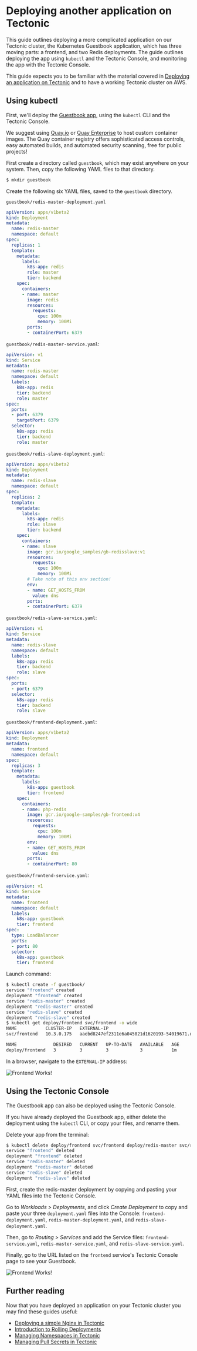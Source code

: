 # Deploying another application on Tectonic

This guide outlines deploying a more complicated application on our Tectonic cluster, the Kubernetes Guestbook application, which has three moving parts: a frontend, and two Redis deployments. The guide outlines deploying the app using `kubectl` and the Tectonic Console, and monitoring the app with the Tectonic Console.

This guide expects you to be familiar with the material covered in [Deploying an application on Tectonic][first-app] and to have a working Tectonic cluster on AWS.

## Using kubectl

First, we'll deploy the [Guestbook app][guestbook-upstream], using the `kubectl` CLI and the Tectonic Console.

We suggest using [Quay.io][quay-io] or [Quay Enterprise][QE] to host custom container images. The Quay container registry offers sophisticated access controls, easy automated builds, and automated security scanning, free for public projects!

First create a directory called `guestbook`, which may exist anywhere on your system. Then, copy the following YAML files to that directory.

```sh
$ mkdir guestbook
```

Create the following six YAML files, saved to the `guestbook` directory.

`guestbook/redis-master-deployment.yaml`

```yaml
apiVersion: apps/v1beta2
kind: Deployment
metadata:
  name: redis-master
  namespace: default
spec:
  replicas: 1
  template:
    metadata:
      labels:
        k8s-app: redis
        role: master
        tier: backend
    spec:
      containers:
      - name: master
        image: redis
        resources:
          requests:
            cpu: 100m
            memory: 100Mi
        ports:
        - containerPort: 6379
```

`guestbook/redis-master-service.yaml`:

```yaml
apiVersion: v1
kind: Service
metadata:
  name: redis-master
  namespace: default
  labels:
    k8s-app: redis
    tier: backend
    role: master
spec:
  ports:
  - port: 6379
    targetPort: 6379
  selector:
    k8s-app: redis
    tier: backend
    role: master
```

`guestbook/redis-slave-deployment.yaml`:

```yaml
apiVersion: apps/v1beta2
kind: Deployment
metadata:
  name: redis-slave
  namespace: default
spec:
  replicas: 2
  template:
    metadata:
      labels:
        k8s-app: redis
        role: slave
        tier: backend
    spec:
      containers:
      - name: slave
        image: gcr.io/google_samples/gb-redisslave:v1
        resources:
          requests:
            cpu: 100m
            memory: 100Mi
        # Take note of this env section!
        env:
        - name: GET_HOSTS_FROM
          value: dns
        ports:
        - containerPort: 6379
```

`guestbook/redis-slave-service.yaml`:

```yaml
apiVersion: v1
kind: Service
metadata:
  name: redis-slave
  namespace: default
  labels:
    k8s-app: redis
    tier: backend
    role: slave
spec:
  ports:
  - port: 6379
  selector:
    k8s-app: redis
    tier: backend
    role: slave
```

`guestbook/frontend-deployment.yaml`:

```yaml
apiVersion: apps/v1beta2
kind: Deployment
metadata:
  name: frontend
  namespace: default
spec:
  replicas: 3
  template:
    metadata:
      labels:
        k8s-app: guestbook
        tier: frontend
    spec:
      containers:
      - name: php-redis
        image: gcr.io/google-samples/gb-frontend:v4
        resources:
          requests:
            cpu: 100m
            memory: 100Mi
        env:
        - name: GET_HOSTS_FROM
          value: dns
        ports:
        - containerPort: 80
```

`guestbook/frontend-service.yaml`:

```yaml
apiVersion: v1
kind: Service
metadata:
  name: frontend
  namespace: default
  labels:
    k8s-app: guestbook
    tier: frontend
spec:
  type: LoadBalancer
  ports:
  - port: 80
  selector:
    k8s-app: guestbook
    tier: frontend
```

Launch command:

```sh
$ kubectl create -f guestbook/
service "frontend" created
deployment "frontend" created
service "redis-master" created
deployment "redis-master" created
service "redis-slave" created
deployment "redis-slave" created
$ kubectl get deploy/frontend svc/frontend -o wide
NAME           CLUSTER-IP   EXTERNAL-IP                                                             PORT(S)        AGE       SELECTOR
svc/frontend   10.3.0.175   aaebd8247ef2311e6a045021d1620193-54019671.us-west-2.elb.amazonaws.com   80:31020/TCP   1m        k8s-app=guestbook,tier=frontend

NAME              DESIRED   CURRENT   UP-TO-DATE   AVAILABLE   AGE
deploy/frontend   3         3         3            3           1m
```

In a browser, navigate to the `EXTERNAL-IP` address:

![Frontend Works!][frontend]

## Using the Tectonic Console

The Guestbook app can also be deployed using the Tectonic Console.

If you have already deployed the Guestbook app, either delete the deployment using the `kubectl` CLI, or copy your files, and rename them.

Delete your app from the terminal:

```sh
$ kubectl delete deploy/frontend svc/frontend deploy/redis-master svc/redis-master deploy/redis-slave svc/redis-slave
service "frontend" deleted
deployment "frontend" deleted
service "redis-master" deleted
deployment "redis-master" deleted
service "redis-slave" deleted
deployment "redis-slave" deleted
```

First, create the redis-master deployment by copying and pasting your YAML files into the Tectonic Console.

Go to *Workloads > Deployments*, and click *Create Deployment* to copy and paste your three `deployment.yaml` files into the Console: `frontend-deployment.yaml`, `redis-master-deployment.yaml`, and `redis-slave-deployment.yaml`.

Then, go to *Routing > Services* and add the Service files: `frontend-service.yaml`, `redis-master-service.yaml`, and `redis-slave-service.yaml`.

Finally, go to the URL listed on the `frontend` service's Tectonic Console page to see your Guestbook.

![Frontend Works!][frontend]

## Further reading

Now that you have deployed an application on your Tectonic cluster you may find these guides useful:

* [Deploying a simple Nginx in Tectonic][first-app]
* [Introduction to Rolling Deployments][rolling-deployments]
* [Managing Namespaces in Tectonic][namespaces]
* [Managing Pull Secrets in Tectonic][pull-secrets]

[frontend]: img/frontend.png
[quay-io]: https://quay.io
[QE]: https://coreos.com/quay-enterprise/
[first-app]: first-app.md
[namespaces]: ../../admin/manage-namespaces.md
[pull-secrets]: ../../admin/manage-pull-secrets.md
[guestbook-upstream]: https://github.com/kubernetes/kubernetes/tree/master/examples/guestbook#guestbook-example
[rolling-deployments]: rolling-deployments.md
